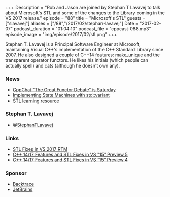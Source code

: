 +++
Description = "Rob and Jason are joined by Stephan T Lavavej to talk about Microsoft's STL and some of the changes to the Library coming in the VS 2017 release."
episode = "88"
title = "Microsoft's STL"
guests = ["slavavej"]
aliases = ["/88","/2017/02/stephan-lavavej"]
Date = "2017-02-07"
podcast_duration = "01:04:10"
podcast_file = "cppcast-088.mp3"
episode_image = "img/episode/2017/02/stl.png"
+++

Stephan T. Lavavej is a Principal Software Engineer at Microsoft, maintaining Visual C++'s implementation of the C++ Standard Library since 2007. He also designed a couple of C++14 features: make_unique and the transparent operator functors. He likes his initials (which people can actually spell) and cats (although he doesn't own any).

### News ###

 - [CppChat "The Great Functor Debate" is Saturday](http://www.slashslash.info/cppchat/)
 - [Implementing State Machines with std::variant](http://khuttun.github.io/2017/02/04/implementing-state-machines-with-std-variant.html)
 - [STL learning resource](http://www.fluentcpp.com/stl-learning-resource/)
 
### Stephan T. Lavavej ###

 - [@StephanTLavavej](https://twitter.com/StephanTLavavej)
 
### Links ###

 - [STL Fixes in VS 2017 RTM](https://blogs.msdn.microsoft.com/vcblog/2017/02/06/stl-fixes-in-vs-2017-rtm/)
 - [C++ 14/17 Features and STL Fixes in VS "15" Preview 5](https://blogs.msdn.microsoft.com/vcblog/2016/10/11/c1417-features-and-stl-fixes-in-vs-15-preview-5/)
 - [C++ 14/17 Features and STL Fixes in VS “15” Preview 4](https://blogs.msdn.microsoft.com/vcblog/2016/08/24/c1417-features-and-stl-fixes-in-vs-15-preview-4/)
 
### Sponsor ###

- [Backtrace](https://www.backtrace.io/cppcast)
- [JetBrains](https://www.jetbrains.com/cpp/?utm_source=cppcast&utm_medium=podcast&utm_content=cppcast-podcast&utm_campaign=cpp)

